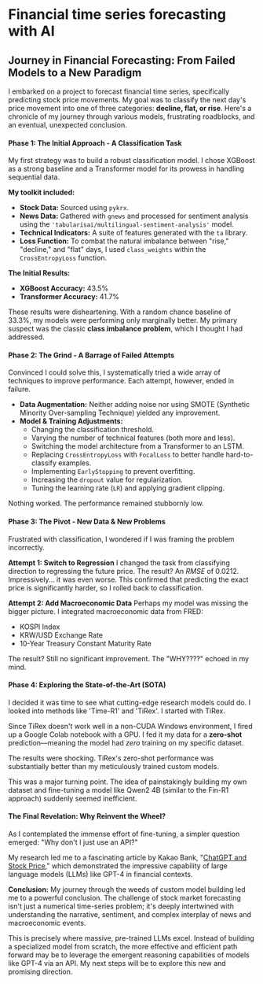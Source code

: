 # Financial time series forecasting with AI

## Journey in Financial Forecasting: From Failed Models to a New Paradigm

I embarked on a project to forecast financial time series, specifically predicting stock price movements. My goal was to classify the next day's price movement into one of three categories: **decline, flat, or rise**. Here's a chronicle of my journey through various models, frustrating roadblocks, and an eventual, unexpected conclusion.

#### Phase 1: The Initial Approach - A Classification Task

My first strategy was to build a robust classification model. I chose XGBoost as a strong baseline and a Transformer model for its prowess in handling sequential data.

**My toolkit included:**
* **Stock Data:** Sourced using `pykrx`.
* **News Data:** Gathered with `gnews` and processed for sentiment analysis using the `'tabularisai/multilingual-sentiment-analysis'` model.
* **Technical Indicators:** A suite of features generated with the `ta` library.
* **Loss Function:** To combat the natural imbalance between "rise," "decline," and "flat" days, I used `class_weights` within the `CrossEntropyLoss` function.

**The Initial Results:**
* **XGBoost Accuracy:** 43.5%
* **Transformer Accuracy:** 41.7%

These results were disheartening. With a random chance baseline of 33.3%, my models were performing only marginally better. My primary suspect was the classic **class imbalance problem**, which I thought I had addressed.

#### Phase 2: The Grind - A Barrage of Failed Attempts

Convinced I could solve this, I systematically tried a wide array of techniques to improve performance. Each attempt, however, ended in failure.

* **Data Augmentation:** Neither adding noise nor using SMOTE (Synthetic Minority Over-sampling Technique) yielded any improvement.
* **Model & Training Adjustments:**
    * Changing the classification threshold.
    * Varying the number of technical features (both more and less).
    * Switching the model architecture from a Transformer to an LSTM.
    * Replacing `CrossEntropyLoss` with `FocalLoss` to better handle hard-to-classify examples.
    * Implementing `EarlyStopping` to prevent overfitting.
    * Increasing the `dropout` value for regularization.
    * Tuning the learning rate (`LR`) and applying gradient clipping.

Nothing worked. The performance remained stubbornly low.

#### Phase 3: The Pivot - New Data & New Problems

Frustrated with classification, I wondered if I was framing the problem incorrectly.

**Attempt 1: Switch to Regression**
I changed the task from classifying direction to regressing the future price. The result? An $RMSE$ of 0.0212. Impressively... it was even worse. This confirmed that predicting the exact price is significantly harder, so I rolled back to classification.

**Attempt 2: Add Macroeconomic Data**
Perhaps my model was missing the bigger picture. I integrated macroeconomic data from FRED:
* KOSPI Index
* KRW/USD Exchange Rate
* 10-Year Treasury Constant Maturity Rate

The result? Still no significant improvement. The "WHY????" echoed in my mind.

#### Phase 4: Exploring the State-of-the-Art (SOTA)

I decided it was time to see what cutting-edge research models could do. I looked into methods like 'Time-R1' and 'TiRex'. I started with TiRex.

Since TiRex doesn't work well in a non-CUDA Windows environment, I fired up a Google Colab notebook with a GPU. I fed it my data for a **zero-shot** prediction—meaning the model had *zero* training on my specific dataset.

The results were shocking. TiRex's zero-shot performance was substantially better than my meticulously trained custom models.

This was a major turning point. The idea of painstakingly building my own dataset and fine-tuning a model like Qwen2 4B (similar to the Fin-R1 approach) suddenly seemed inefficient.

#### The Final Revelation: Why Reinvent the Wheel?

As I contemplated the immense effort of fine-tuning, a simpler question emerged: "Why don't I just use an API?"

My research led me to a fascinating article by Kakao Bank, "[ChatGPT and Stock Price](https://tech.kakaobank.com/posts/2403-chatgpt-and-stock-price/)," which demonstrated the impressive capability of large language models (LLMs) like GPT-4 in financial contexts.

**Conclusion:**
My journey through the weeds of custom model building led me to a powerful conclusion. The challenge of stock market forecasting isn't just a numerical time-series problem; it's deeply intertwined with understanding the narrative, sentiment, and complex interplay of news and macroeconomic events.

This is precisely where massive, pre-trained LLMs excel. Instead of building a specialized model from scratch, the more effective and efficient path forward may be to leverage the emergent reasoning capabilities of models like GPT-4 via an API. My next steps will be to explore this new and promising direction.
